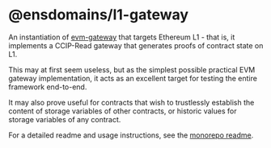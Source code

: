 # @ensdomains/l1-gateway
An instantiation of [evm-gateway](https://github.com/ensdomains/evmgateway/tree/main/evm-gateway) that targets Ethereum L1 - that is, it implements a CCIP-Read gateway that generates
proofs of contract state on L1.

This may at first seem useless, but as the simplest possible practical EVM gateway implementation, it acts as an excellent
target for testing the entire framework end-to-end.

It may also prove useful for contracts that wish to trustlessly establish the content of storage variables of other contracts,
or historic values for storage variables of any contract.

For a detailed readme and usage instructions, see the [monorepo readme](https://github.com/ensdomains/evmgateway/tree/main).
